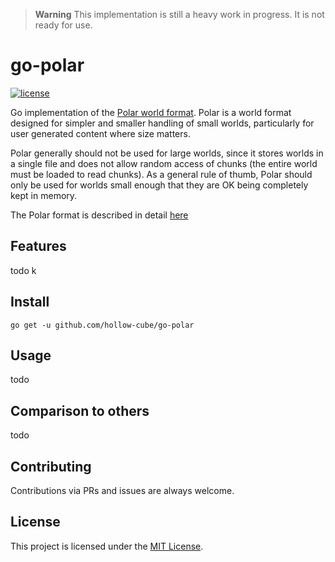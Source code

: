 > **Warning** This implementation is still a heavy work in progress. It is not ready for use.

# go-polar
[![license](https://img.shields.io/github/license/Minestom/MinestomDataGenerator.svg)](LICENSE)

Go implementation of the [Polar world format](https://github.com/hollow-cube/polar). Polar is a world 
format designed for simpler and smaller handling of small worlds, particularly for user generated 
content where size matters.

Polar generally should not be used for large worlds, since it stores worlds in a single file and does 
not allow random access of chunks (the entire world must be loaded to read chunks). As a general rule 
of thumb, Polar should only be used for worlds small enough that they are OK being completely kept in 
memory.

The Polar format is described in detail [here](https://github.com/hollow-cube/polar/blob/main/FORMAT.md)

## Features
todo
k
## Install
```shell
go get -u github.com/hollow-cube/go-polar
```

## Usage
todo

## Comparison to others
todo

## Contributing
Contributions via PRs and issues are always welcome.

## License
This project is licensed under the [MIT License](./LICENSE).
